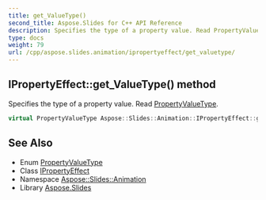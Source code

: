 ```yaml
---
title: get_ValueType()
second_title: Aspose.Slides for C++ API Reference
description: Specifies the type of a property value. Read PropertyValueType.
type: docs
weight: 79
url: /cpp/aspose.slides.animation/ipropertyeffect/get_valuetype/
---
```

## IPropertyEffect::get_ValueType() method


Specifies the type of a property value. Read [PropertyValueType](../../propertyvaluetype/).

```cpp
virtual PropertyValueType Aspose::Slides::Animation::IPropertyEffect::get_ValueType()=0
```

## See Also

* Enum [PropertyValueType](../propertyvaluetype/)
* Class [IPropertyEffect](./)
* Namespace [Aspose::Slides::Animation](../)
* Library [Aspose.Slides](../../)